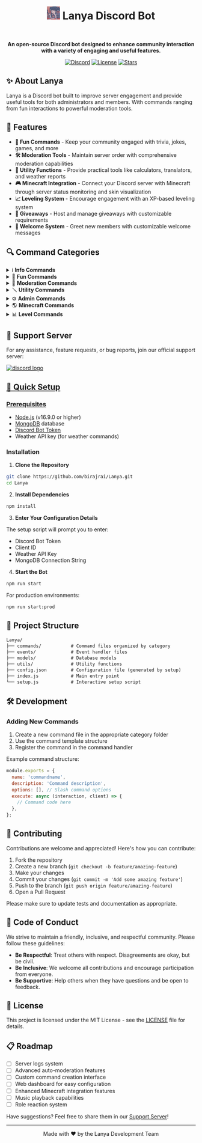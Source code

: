 <div align="center">

  <h1><img src="utils/logo.jpg" alt="Lanya Logo" width="35"> Lanya Discord Bot</h1>
  <br>
  <p><strong>An open-source Discord bot designed to enhance community interaction with a variety of engaging and useful features.</strong></p>
  
  [![Discord](https://img.shields.io/discord/865198018872999966?color=5865F2&logo=discord&logoColor=white)](https://discord.gg/kAYpdenZ8b)
  [![License](https://img.shields.io/github/license/birajrai/Lanya)](LICENSE)
  [![Stars](https://img.shields.io/github/stars/birajrai/Lanya?style=social)](https://github.com/birajrai/Lanya/stargazers)
</div>

## ✨ About Lanya

Lanya is a Discord bot built to improve server engagement and provide useful tools for both administrators and members. With commands ranging from fun interactions to powerful moderation tools.

## 🚀 Features

- **🎉 Fun Commands** - Keep your community engaged with trivia, jokes, games, and more
- **🛠️ Moderation Tools** - Maintain server order with comprehensive moderation capabilities
- **🔧 Utility Functions** - Provide practical tools like calculators, translators, and weather reports
- **🎮 Minecraft Integration** - Connect your Discord server with Minecraft through server status monitoring and skin visualization
- **📈 Leveling System** - Encourage engagement with an XP-based leveling system
- **🎁 Giveaways** - Host and manage giveaways with customizable requirements
- **👋 Welcome System** - Greet new members with customizable welcome messages

## 🔍 Command Categories

<details>
<summary>ℹ️ <strong>Info Commands</strong></summary>
<br>

| Command       | Description                            |
| ------------- | -------------------------------------- |
| `/botinfo`    | Display information about the bot      |
| `/help`       | Show help menu with all commands       |
| `/ping`       | Check the bot's response time          |
| `/roleinfo`   | View detailed information about a role |
| `/serverinfo` | Display information about the server   |
| `/userinfo`   | Show information about a user          |
| `/invite`     | Shows bot invite link                  |
| `/support`    | Get invite link to the support server  |

</details>

<details>
<summary>🎈 <strong>Fun Commands</strong></summary>
<br>

| Command         | Description                                |
| --------------- | ------------------------------------------ |
| `/8ball`        | Ask the magic 8-ball a question            |
| `/catfact`      | Get a random fact about cats               |
| `/coinflip`     | Flip a coin                                |
| `/dadjoke`      | Hear a random dad joke                     |
| `/dogfact`      | Get a random fact about dogs               |
| `/joke`         | Receive a random joke                      |
| `/meme`         | View a random meme                         |
| `/pp`           | Check the size of your... nevermind        |
| `/randomnumber` | Generate a random number                   |
| `/trivia`       | Test your knowledge with a trivia question |

</details>

<details>
<summary>🔨 <strong>Moderation Commands</strong></summary>
<br>

| Command      | Description                             |
| ------------ | --------------------------------------- |
| `/ban`       | Ban a user from the server              |
| `/clear`     | Delete multiple messages at once        |
| `/kick`      | Kick a user from the server             |
| `/lock`      | Lock a channel to prevent messages      |
| `/nick`      | Change a user's nickname                |
| `/timeout`   | Timeout a user for a specified duration |
| `/unban`     | Unban a user from the server            |
| `/unlock`    | Unlock a previously locked channel      |
| `/untimeout` | Remove a timeout from a user            |
| `/warn`      | Warn a user for inappropriate behavior  |
| `/warnings`  | View a user's warning history           |

</details>

<details>
<summary>🪛 <strong>Utility Commands</strong></summary>
<br>

| Command       | Description                                |
| ------------- | ------------------------------------------ |
| `/calculator` | Perform mathematical calculations          |
| `/define`     | Look up the definition of a word           |
| `/todo`       | Manage your personal to-do list            |
| `/translate`  | Translate text between languages           |
| `/weather`    | Check the weather for a specified location |

</details>

<details>
<summary>⚙️ <strong>Admin Commands</strong></summary>
<br>

| Command          | Description                                                 |
| ---------------- | ----------------------------------------------------------- |
| `/giveaway`      | Create and manage giveaways                                 |
| `/leveladmin`    | Configure the leveling system                               |
| `/welcome`       | Set up custom welcome messages                              |
| `/guildsettings` | Manage server-specific settings                             |
| `/autorole`      | Configure roles to be automatically assigned to new members |

</details>

<details>
<summary>🌎 <strong>Minecraft Commands</strong></summary>
<br>

| Command               | Description                            |
| --------------------- | -------------------------------------- |
| `/achievement`        | Generate a Minecraft achievement image |
| `/addserverstatus`    | Add a Minecraft server to monitor      |
| `/bodyavatar`         | View a player's body avatar            |
| `/fullbody`           | View a player's full body model        |
| `/headavatar`         | View a player's head avatar            |
| `/listserverstatus`   | List all monitored Minecraft servers   |
| `/playerhead`         | Get a player's head image              |
| `/removeserverstatus` | Stop monitoring a Minecraft server     |
| `/serverstatus`       | Check the status of a monitored server |
| `/skin`               | View a player's skin                   |

</details>

<details>
<summary>📊 <strong>Level Commands</strong></summary>
<br>
  
  | Command        | Description                            |
  | ---------------| -------------------------------------- |
  | `/level`       | Check your current level and XP        |
  | `/leaderboard` | View the server's level leaderboard    |
</details>

## 🤝 Support Server

For any assistance, feature requests, or bug reports, join our official support server:

  <a href="https://discord.gg/kAYpdenZ8b" target="_blank">
    <img src="https://img.shields.io/static/v1?message=Discord&logo=discord&label=&color=7289DA&logoColor=white&labelColor=&style=for-the-badge" height="35" alt="discord logo"  />

## 🔧 Quick Setup

### Prerequisites

- [Node.js](https://nodejs.org/) (v16.9.0 or higher)
- [MongoDB](https://www.mongodb.com/) database
- [Discord Bot Token](https://discord.com/developers/applications)
- Weather API key (for weather commands)

### Installation

1. **Clone the Repository**

```bash
git clone https://github.com/birajrai/Lanya.git
cd Lanya
```

2. **Install Dependencies**

```bash
npm install
```

3. **Enter Your Configuration Details**

The setup script will prompt you to enter:

- Discord Bot Token
- Client ID
- Weather API Key
- MongoDB Connection String

4. **Start the Bot**

```bash
npm run start
```

For production environments:

```bash
npm run start:prod
```

## 🧩 Project Structure

```
Lanya/
├── commands/           # Command files organized by category
├── events/             # Event handler files
├── models/             # Database models
├── utils/              # Utility functions
├── config.json         # Configuration file (generated by setup)
├── index.js            # Main entry point
└── setup.js            # Interactive setup script
```

## 🛠️ Development

### Adding New Commands

1. Create a new command file in the appropriate category folder
2. Use the command template structure
3. Register the command in the command handler

Example command structure:

```javascript
module.exports = {
  name: 'commandname',
  description: 'Command description',
  options: [], // Slash command options
  execute: async (interaction, client) => {
    // Command code here
  },
};
```

## 🤲 Contributing

Contributions are welcome and appreciated! Here's how you can contribute:

1. Fork the repository
2. Create a new branch (`git checkout -b feature/amazing-feature`)
3. Make your changes
4. Commit your changes (`git commit -m 'Add some amazing feature'`)
5. Push to the branch (`git push origin feature/amazing-feature`)
6. Open a Pull Request

Please make sure to update tests and documentation as appropriate.

## 📜 Code of Conduct

We strive to maintain a friendly, inclusive, and respectful community. Please follow these guidelines:

- **Be Respectful**: Treat others with respect. Disagreements are okay, but be civil.
- **Be Inclusive**: We welcome all contributions and encourage participation from everyone.
- **Be Supportive**: Help others when they have questions and be open to feedback.

## 📝 License

This project is licensed under the MIT License - see the [LICENSE](LICENSE) file for details.

## 📋 Roadmap

- [ ] Server logs system
- [ ] Advanced auto-moderation features
- [ ] Custom command creation interface
- [ ] Web dashboard for easy configuration
- [ ] Enhanced Minecraft integration features
- [ ] Music playback capabilities
- [ ] Role reaction system

Have suggestions? Feel free to share them in our [Support Server](https://discord.gg/kAYpdenZ8b)!

---

<div align="center">
  Made with ❤️ by the Lanya Development Team
</div>
